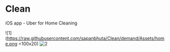 Clean
=====

iOS app - Uber for Home Cleaning

![1](https://raw.githubusercontent.com/sapanbhuta/Clean/demand/Assets/home.png =100x20)
![2](https://raw.githubusercontent.com/sapanbhuta/Clean/demand/Assets/settings.png)